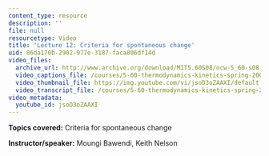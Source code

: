 ```yaml
---
content_type: resource
description: ''
file: null
resourcetype: Video
title: 'Lecture 12: Criteria for spontaneous change'
uid: 86da170b-2902-977e-3187-faca806df14d
video_files:
  archive_url: http://www.archive.org/download/MIT5.60S08/ocw-5_60-s08-lec12_300k.mp4
  video_captions_file: /courses/5-60-thermodynamics-kinetics-spring-2008/7c474d33bdfa5f609b6dc23c2ff5fcd4_jsoD3oZAAXI.vtt
  video_thumbnail_file: https://img.youtube.com/vi/jsoD3oZAAXI/default.jpg
  video_transcript_file: /courses/5-60-thermodynamics-kinetics-spring-2008/937dcd704adc965fdc90764e8a4c3ce2_jsoD3oZAAXI.pdf
video_metadata:
  youtube_id: jsoD3oZAAXI
---
```


**Topics covered:** Criteria for spontaneous change

**Instructor/speaker:** Moungi Bawendi, Keith Nelson